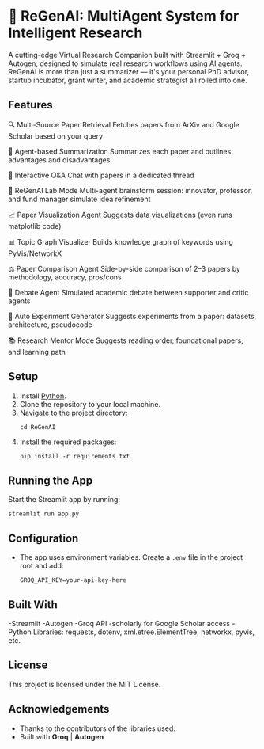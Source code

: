 # 🧠 ReGenAI: MultiAgent System for Intelligent Research

A cutting-edge Virtual Research Companion built with Streamlit + Groq + Autogen, designed to simulate real research workflows using AI agents.
ReGenAI is more than just a summarizer — it's your personal PhD advisor, startup incubator, grant writer, and academic strategist all rolled into one.

## Features

🔍 Multi-Source Paper Retrieval	Fetches papers from ArXiv and Google Scholar based on your query

🤖 Agent-based Summarization	Summarizes each paper and outlines advantages and disadvantages

💬 Interactive Q&A	Chat with papers in a dedicated thread

🧠 ReGenAI Lab Mode	Multi-agent brainstorm session: innovator, professor, and fund manager simulate idea refinement

📈 Paper Visualization Agent	Suggests data visualizations (even runs matplotlib code)

📊 Topic Graph Visualizer	Builds knowledge graph of keywords using PyVis/NetworkX

⚖️ Paper Comparison Agent	Side-by-side comparison of 2–3 papers by methodology, accuracy, pros/cons

🤼 Debate Agent	Simulated academic debate between supporter and critic agents

🧪 Auto Experiment Generator	Suggests experiments from a paper: datasets, architecture, pseudocode

📚 Research Mentor Mode	Suggests reading order, foundational papers, and learning path


## Setup

1. Install [Python](https://www.python.org/downloads/).
2. Clone the repository to your local machine.
3. Navigate to the project directory:
    ```
    cd ReGenAI
    ```
4. Install the required packages:
    ```
    pip install -r requirements.txt
    ```

## Running the App

Start the Streamlit app by running:
```
streamlit run app.py
```

## Configuration

- The app uses environment variables. Create a `.env` file in the project root and add:
    ```
    GROQ_API_KEY=your-api-key-here
    ```


## Built With

-Streamlit
-Autogen
-Groq API
-scholarly for Google Scholar access
-Python Libraries: requests, dotenv, xml.etree.ElementTree, networkx, pyvis, etc.

## License

This project is licensed under the MIT License.

## Acknowledgements

- Thanks to the contributors of the libraries used.
- Built with **Groq** | **Autogen**

